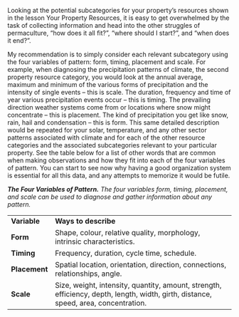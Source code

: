 Looking at the potential subcategories for your property’s resources shown in the lesson Your Property Resources, it is easy to get overwhelmed by the task of collecting information and head into the other struggles of permaculture, “how does it all fit?”, “where should I start?”, and “when does it end?”.

My recommendation is to simply consider each relevant subcategory using the four variables of pattern: form, timing, placement and scale. For example, when diagnosing the precipitation patterns of climate, the second property resource category, you would look at the annual average, maximum and minimum of the various forms of precipitation and the intensity of single events – this is scale. The duration, frequency and time of year various precipitation events occur – this is timing. The prevailing direction weather systems come from or locations where snow might concentrate – this is placement. The kind of precipitation you get like snow, rain, hail and condensation – this is form. This same detailed description would be repeated for your solar, temperature, and any other sector patterns associated with climate and for each of the other resource categories and the associated subcategories relevant to your particular property. See the table below for a list of other words that are common when making observations and how they fit into each of the four variables of pattern. You can start to see now why having a good organization system is essential for all this data, and any attempts to memorize it would be futile.

_**The Four Variables of Pattern.** The four variables form, timing, placement, and scale can be used to diagnose and gather information about any pattern._   

|   |   |
|---|---|
|**Variable**|**Ways to describe**|
|**Form**|Shape, colour, relative quality, morphology,  intrinsic characteristics.|
|**Timing**|Frequency, duration, cycle time, schedule.|
|**Placement**|Spatial location, orientation, direction, connections, relationships, angle.|
|**Scale**|Size, weight, intensity, quantity, amount, strength, efficiency, depth, length, width, girth, distance, speed, area, concentration.|